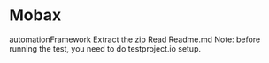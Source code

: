 # Mobax
automationFramework
Extract the zip
Read Readme.md
Note: before running the test, you need to do testproject.io setup.
